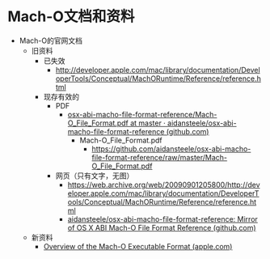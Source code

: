 # Mach-O文档和资料

* Mach-O的官网文档
  * 旧资料
    * 已失效
      * http://developer.apple.com/mac/library/documentation/DeveloperTools/Conceptual/MachORuntime/Reference/reference.html
    * 现存有效的
      * PDF
        * [osx-abi-macho-file-format-reference/Mach-O_File_Format.pdf at master · aidansteele/osx-abi-macho-file-format-reference (github.com)](https://github.com/aidansteele/osx-abi-macho-file-format-reference/blob/master/Mach-O_File_Format.pdf)
          * Mach-O_File_Format.pdf
            * https://github.com/aidansteele/osx-abi-macho-file-format-reference/raw/master/Mach-O_File_Format.pdf
      * 网页（只有文字，无图）
        * https://web.archive.org/web/20090901205800/http://developer.apple.com/mac/library/documentation/DeveloperTools/Conceptual/MachORuntime/Reference/reference.html
        * [aidansteele/osx-abi-macho-file-format-reference: Mirror of OS X ABI Mach-O File Format Reference (github.com)](https://github.com/aidansteele/osx-abi-macho-file-format-reference)
  * 新资料
    * [Overview of the Mach-O Executable Format (apple.com)](https://developer.apple.com/library/archive/documentation/Performance/Conceptual/CodeFootprint/Articles/MachOOverview.html)
